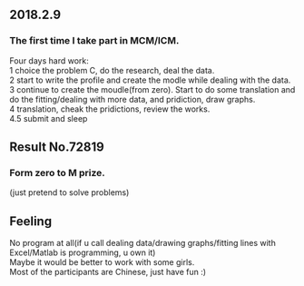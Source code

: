## 2018.2.9
### The first time I take part in MCM/ICM.
 
Four days hard work:  
1 choice the problem C, do the research, deal the data.  
2 start to write the profile and create the modle while dealing with the data.  
3 continue to create the moudle(from zero). Start to do some translation and do the fitting/dealing with more data, and pridiction, draw graphs.  
4 translation, cheak the pridictions, review the works.    
4.5 submit and sleep  

## Result  No.72819
### Form zero to M prize.  
(just pretend to solve problems)

## Feeling
No program at all(if u call dealing data/drawing graphs/fitting lines with Excel/Matlab is programming, u own it)  
Maybe it would be better to work with some girls.  
Most of the participants are Chinese, just have fun :)  
